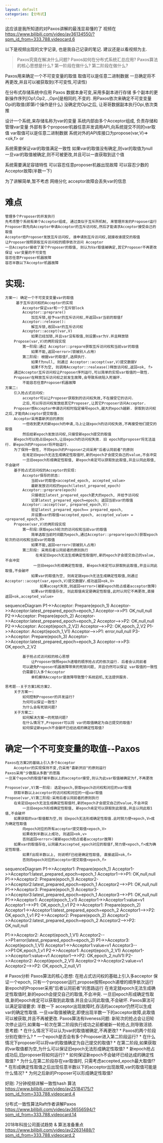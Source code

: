```yaml
---
layout: default
categories: [分布式]
---
```

这应该是我所知道的对Paxos讲解的最浅显易懂的了
视频在
https://www.bilibili.com/video/av36134550/?spm_id_from=333.788.videocard.6

以下是视频出现的文字记录, 也是我自己记录的笔记. 建议还是以看视频为主.


>Paxos究竟在解决什么问题?
Paxos如何在分布式系统汇总应用?
Paxos算法的核心思想是什么?
    第一阶段在做什么?
    第二阶段在做什么?

Paxos用来确定一个不可变变量的取值
    取值可以是任意二进制数据
    一旦确定将不再更改,并且可以被获取到(不可变性,可读性)

在分布式存储系统中应用 Paxos
     数据本身可变,采用多副本进行存储
     多个副本的更新操作序列[Op1,Op2,..,Opn]是相同的,不变的.
     用Paxos依次来确定不可变变量Opi的取值(即第i个操作是什么)
     没确定完Opi之后, 让哥哥数据副本执行Opi,依次类推

设计一个系统,来存储名称为var的变量
    系统内部由多个Acceptor组成, 负责存储和管理var变量
    外部有多个proposer机器任意并发调用API,向系统提交不同的var取值
    var取值可以是任意二进制数据
    系统对外的API库接口为propose(var,V)=><ok,f> or <error>    

系统需要保证var的取值满足一致性
    如果var的取值没有确定,则var的取值为null
    一旦var的取值被确定,则不可被更改,并且可以一直获取到这个值

系统需要满足容错特性
    可以容忍任意proposer机器出现故障
    可以容忍少数的Acceptor故障(半数一下)

为了讲解简单,暂不考虑
    网络分化
    acceptor故障会丢失var的信息

# 难点
	管理多个Proposer的并发执行
    先考虑整个系统有单个Acceptor组成, 通过类似于互斥所机制, 来管理并发的Proposer运行       
    Proposer首先向Acceptor申请Acceptor的互斥访问权,然后才能请求Acceptor接受自己的取值        
    Acceptor给Proposer发放互斥访问权, 谁申请到互斥访问权,就接收谁提交的取值
    让Proposer按照获取互斥访问权的顺序依次访问 Acceptor
    一旦Acceptor接收了某个Proposer的取值, 则认为Var取值被确定,其它Proposer不再更改
	保证 var变量的不可变性
	容忍任意Proposer机器故障
	容忍半数以下Acceptor机器故障

# 实现:
    方案一: 确定一个不可变变变量var的取值
         基于互斥访问权的Acceptor的实现
            Acceptor保证var和一个互斥锁lock
            Acceptor::preprare()
                加互斥锁,给予var的互斥访问权,并返回var当前的取值f
            Acceptor::release():
                解互斥锁,收回var的互斥访问权
            Acceptor::accept(var,V)
                如果已经加锁,并且var没有取值,则设置var为V.并且释放锁
        Propose(var,V)的两阶段实现
            第一阶段:通过 Acceptor::prepare获取互斥访问权和当前var的取值
                如果不能,返回<error>(锁被别人占用)
            第二阶段: 根据var的取值f,选择执行.
                如果f为null, 则通过 Acceptor::accept(var,V)提交数据V
                如果f不为空, 则调用Acceptor::realease()释放访问权,返回<ok, f>
        通过Acceptor互斥访问权让Proposer序列运行,可以简单的实现var取值的一致性.
        Proposer在释放互斥访问权之前发生故障,会导致系统陷入死循环.
            不能容忍任意Proposer机器故障
    方案二:
        引入抢占式访问权:
            acceptor可以让Proposer获取到的访问权失效,不在接受它的访问.
            之后,可以将访问权发放给其它Proposer,让其它Proposer访问Acceptor.
        Proposer想Acceptor申请访问权时指定编号epoch,越大的epoch越新. 获取到访问权之后,才能向Acceptor提交取值.
        Acceptor采用喜新厌旧的原则
            一但收到更大的新epoch的申请,马上让就epoch的访问权失效,不再接受他们提交的取值
            然后给新epoch发放访问权,只接受新epoch提交的取值
        新epoch可以抢占旧epoch,让旧epoch的访问权失效. 旧 epoch的proposer将无法运行. 新epoch的Proposer将开始运行.
        为了保持一致性, 不同epoch的Proposer之间采用"后者认同前者"的原则 
            在肯定旧epoch无法生成确定性取值时,新的epoch才会提交自己的value,不会冲突
            一旦旧eepoch形成确定性取值, 新epoch肯定可以获取到此取值,并且认同此取值,不会破坏
        基于抢占式访问权的Acceptor的实现:
            Acceptor保存的状态:
                当前var的取值<accepted_epoch, accepted_value>
                最新发放访问权的epoch(latest_prepared_epoch)
            Acceptor::preprare(epoch)
                只接收比latest_prepared_epoch更大的epoch, 并给予访问权
                记录latest_prepared_epoch=epoch; 返回当前var的取值
            Acceptor::accept(var, prepared_epoch,V):
                验证latest_prepared_epoch== prepared_epoch,
                并设置var的取值<accepted_epoch, accepted_value> = <prepared_epoch,V>
        Propose(var,V)的两阶段实现
            第一阶段:获取epoch轮次的访问权和当前var的取值
                简单选取当前时间戳为epoch,通过Acceptor::prepare(epoch)获取epoch轮次的访问权和当前var的取值
                如果不能,返回<error>(锁被别人占用)
            第二阶段: 采用后者认同前者的原则执行
                  在肯定旧epoch无法生成确定性取值时,新的epoch才会提交自己的value,不会冲突
                 一旦旧eepoch形成确定性取值, 新epoch肯定可以获取到此取值,并且认同此取值,不会破坏
                如果var的取值为空, 则肯定就epoch无法生成确定性取值,则通过Acceptor::accept(var,epoch,V)提交数据V.成功返回<ok,V>
                    如果accept失败,则返回<error>(被新epoch抢占或者acceptor故障)
                如果var的取值存在, 则此取值肯定是确定性取值,此时认同它不再更改,直接返回<ok,accepted_value>
<script src="/assets/mermaid.min.js"></script>

<div class="mermaid">
sequenceDiagram
 P1->>Acceptor: Prepare(epoch_1)
Acceptor->>Acceptor:latest_prepared_epoch=epoch_1
Acceptor-->>P1: OK,null,null
P2->>Acceptor: Prepare(epoch_2)
Acceptor->>Acceptor:latest_prepared_epoch=epoch_2
Acceptor-->>P2: OK,null,null
P2->>Acceptor: Accept(epoch_2,V2)
Acceptor-->>P2: OK,epoch_2,V2
P1->>Acceptor: Accept(epoch_1,V1)
Acceptor-->>P1: error,null,null
P3->>Acceptor: Prepare(epoch_3)
Acceptor->>Acceptor:latest_prepared_epoch=epoch_3
Acceptor-->>P3: OK,epoch_2,V2
</div>

            基于抢占式访问权的核心思想
                让Proposer按照epoch递增的顺序抢占式的依次运行. 后者会认同前者
            可以避免Proposer机器故障带来的死锁问题, 并且仍然可以保证 var取值的一致性    
            仍需要引入多个Acceptor
                单机模块Acceptor是故障导致整个系统宕机,无法提供服务.

    思考题--关于方案1和方案2.
        关于方案一:
            如何控制Proposer的并发运行?
            为何可以保证一致性?
            为什么会有死锁问题?
        关于方案二:
            如何解决方案一的死锁问题?
            在什么情况下,Proposer可以将 var的取值确定为自己提交的取值?
            如何保证新epoch不会破坏已经达成的确定性取值?
# 确定一个不可变变量的取值--Paxos
    Paxos在方案2的基础上引入多个Acceptor
        Acceptor的实现保持不变,仍采用"喜新厌旧"的原则运行
    Paxos采用"少数服从多数"的思路
    一旦某个epoch的取值f被半数以上的acceptor接受,则认为此var取值被确定为f,不再更改

    Propose(var,V)第一阶段: 选定epoch,获取epoch访问权和对应的var取值
        获取半数以上acceptor的访问权和对应的一组var取值
    Propose(var,V)第二阶段:采用后者认同前者的原则执行
        在肯定旧epoch无法生成确定性取值时,新的epoch才会提交自己的value,不会冲突
            一旦旧eepoch形成确定性取值, 新epoch肯定可以获取到此取值,并且认同此取1值,不会破坏
        如果获取的var取值都为空,则 旧epoch无法形成确定性取值.此时努力使<epoch,V>成为确定性取值
            向epoch对应的所有acceptor提交取值<epoch,V>
            如果收到半数以上成功, 则返回<ok,v>
            否则返回<error>(被新epoch抢占或者acceptor故障)
        如果var的取值存在,认同最大accepted_epoch对应的取值f,努力使<epoch,f>成为确定性取值.
            如果f出现半数以上, 则说明f已经是确定性取值, 直接返回<ok,f>
            否则向epoch对应的acceptor提交取值<epoch,f>


<div class="mermaid">
sequenceDiagram
P1->>Acceptor1: Prepare(epoch_1)
Acceptor1->>Acceptor1:latest_prepared_epoch=epoch_1
Acceptor1-->>P1: OK,null,null
P1->>Acceptor2: Prepare(epoch_1)
Acceptor2->>Acceptor2:latest_prepared_epoch=epoch_1
Acceptor2-->>P1: OK,null,null
P1->>Acceptor3: Prepare(epoch_1)
Acceptor3->>Acceptor3:latest_prepared_epoch=epoch_1
Acceptor3-->>P1: OK,null,null
P1->>Acceptor1: Accept(epoch_1,v1)
Acceptor1->>Acceptor1:value=v1
Acceptor1-->>P1: OK,epoch_1,v1
P2->>Acceptor1: Prepare(epoch_2)
Acceptor1->>Acceptor1:latest_prepared_epoch=epoch_2
Acceptor1-->>P2: OK,epoch_1,v1
P2->>Acceptor2: Prepare(epoch_2)
Acceptor2->>Acceptor2:latest_prepared_epoch=epoch_2
Acceptor2-->>P2: OK,null,null

P1->>Acceptor2: Accept(epoch_1,V1)
Acceptor2-->>P1:error(latest_prepared_epoch=epoch_2)
P1->>Acceptor3: Accept(epoch_1,V1)
Acceptor1->>Acceptor1:value=v1
Acceptor3-->>P1:OK,epoch_1,v1
P2->>Acceptor1: Accept(epoch_2,V1)
Acceptor1->>Acceptor1:value=v1
Acceptor1-->>P2: OK,epoch_2,nulV1l
P2->>Acceptor2: Accept(epoch_2,V1)
Acceptor2->>Acceptor2:value=v1
Acceptor2-->>P2: OK,epoch_2,null,V1

</div>
# Paxos分析
	Paxos算法的核心思想:
    	在抢占式访问权的基础上引入多acceptor
   	 保证一个epoch, 只有一个proposer运行,propose按照epoch递增的顺序依次运行
   	 新epoch的Proposer采用"后者认同前者"的思路运行
        在肯定就epoch无法生成确定性取值时,新的epoch会提交自己的取值,不会冲突.
        一旦旧epoch形成确定性取值,新的epoch肯定可以获取到此取值.并且会认同此取值,不会破坏.
    Paxos算法可以满足容错要求:
        半数一下 acceptor出现故障时,存活的acceptor仍然可以生成var的确定性取值.
        一旦var取值被确定,即使出现半数一下的acceptor故障,此取值可以被获取,并且不再被更改.
    Paxos算法有liveness问题:
        新轮次的抢占会让旧轮次停止运行,如果每一轮次在第二阶段执行成功之前都被新一轮抢占,则导致活锁.
思考题:
* 在什么情况下可以认为var的取值被确定,不再更改?
* Paxos的两个阶段分别在做什么?
* 一个epoch是否会有多个Proposer进入第二阶段运行?
* 在什么情况下proposer可以将var的取值确定为自己提交的取值?
* 在第二阶段,如果获取的var取值都为空,为什么可以保证旧epoch无法形成确定性取值?
* 新epoch抢占成功后,旧proposer将如何运行?
* 如何保证新epoch不会破坏已经达成的确定性取值?
* 为什么在第二阶段存在var取值时, 只需考虑accepted_epoch最大取值f?
* 在形成确定性取值之后出现任意半数以下的acceptor出现故障,var的取值可能是什么情况?
* 为何之后新的Proposer可以形成确定性取值?


好刚: 7分钟视频详解一致性hash 算法
https://www.bilibili.com/video/av25184175/?spm_id_from=333.788.videocard.4


分布式一致性算法Raft作者讲解Paxos
https://www.bilibili.com/video/av36556594/?spm_id_from=333.788.videocard.14

2018年科技公司面试趋势 & 算法准备重点
https://www.bilibili.com/video/av22631488/?spm_id_from=333.788.videocard.2